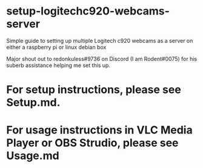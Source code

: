 # setup-logitechc920-webcams-server
Simple guide to setting up multiple Logitech c920 webcams as a server on either a raspberry pi or linux debian box

Major shout out to redonkuless#9736 on Discord (I am Rodent#0075) for his suberb assistance helping me set this up.

# For setup instructions, please see Setup.md.

# For usage instructions in VLC Media Player or OBS Strudio, please see Usage.md
